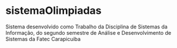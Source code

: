 # sistemaOlimpiadas
Sistema desenvolvido como Trabalho da Disciplina de Sistemas da Informação, do segundo semestre de Análise e Desenvolvimento de Sistemas da Fatec Carapicuiba
